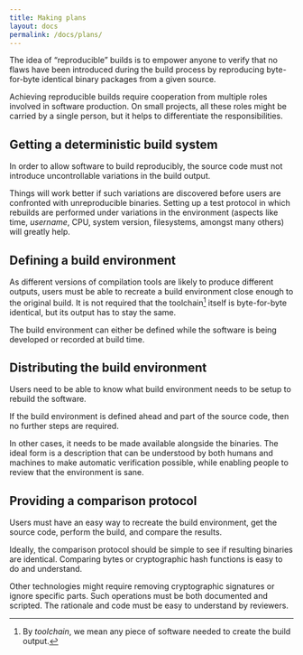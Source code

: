 ```yaml
---
title: Making plans
layout: docs
permalink: /docs/plans/
---
```


The idea of “reproducible” builds is to empower anyone to verify that no
flaws have been introduced during the build process by reproducing
byte-for-byte identical binary packages from a given source.

Achieving reproducible builds require cooperation from multiple roles
involved in software production. On small projects, all these roles
might be carried by a single person, but it helps to differentiate the
responsibilities.

Getting a deterministic build system
------------------------------------

In order to allow software to build reproducibly, the source code must
not introduce uncontrollable variations in the build output.

Things will work better if such variations are discovered before users
are confronted with unreproducible binaries. Setting up a test
protocol in which rebuilds are performed under variations in the
environment (aspects like time, *username*, CPU, system version,
filesystems, amongst many others) will greatly help.

Defining a build environment
----------------------------

As different versions of compilation tools are likely to produce
different outputs, users must be able to recreate a build environment
close enough to the original build. It is not required that the
toolchain[^toolchain] itself is byte-for-byte identical, but its
output has to stay the same.

The build environment can either be defined while the software is being
developed or recorded at build time.

Distributing the build environment
----------------------------------

Users need to be able to know what build environment needs to be setup
to rebuild the software.

If the build environment is defined ahead and part of the source code,
then no further steps are required.

In other cases, it needs to be made available alongside the binaries.
The ideal form is a description that can be understood by both humans
and machines to make automatic verification possible, while enabling people
to review that the environment is sane.

Providing a comparison protocol
-------------------------------

Users must have an easy way to recreate the build environment, get the
source code, perform the build, and compare the results.

Ideally, the comparison protocol should be simple to see if resulting
binaries are identical. Comparing bytes or cryptographic hash
functions is easy to do and understand.

Other technologies might require removing cryptographic signatures or
ignore specific parts. Such operations must be both documented and
scripted. The rationale and code must be easy to understand by
reviewers.

[^toolchain]: By *toolchain*, we mean any piece of software needed to create the build output.
